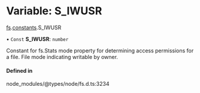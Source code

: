 # Variable: S\_IWUSR

[fs](../modules/fs.md).[constants](../modules/fs.constants.md).S_IWUSR

• `Const` **S\_IWUSR**: `number`

Constant for fs.Stats mode property for determining access permissions for a file. File mode indicating writable by owner.

#### Defined in

node_modules/@types/node/fs.d.ts:3234
